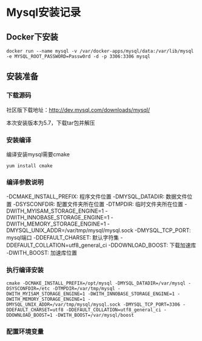 # Mysql安装记录

## Docker下安装

```
docker run --name mysql -v /var/docker-apps/mysql/data:/var/lib/mysql -e MYSQL_ROOT_PASSWORD=Passw0rd -d -p 3306:3306 mysql

```

## 安装准备

### 下载源码

社区版下载地址：http://dev.mysql.com/downloads/mysql/

本次安装版本为5.7，下载tar包并解压

### 安装编译

编译安装mysql需要cmake

```
yum install cmake
```

### 编译参数说明

-DCMAKE_INSTALL_PREFIX: 程序文件位置
-DMYSQL_DATADIR: 数据文件位置
-DSYSCONFDIR: 配置文件夹所在位置
-DTMPDIR: 临时文件夹所在位置
-DWITH_MYISAM_STORAGE_ENGINE=1 
-DWITH_INNOBASE_STORAGE_ENGINE=1 
-DWITH_MEMORY_STORAGE_ENGINE=1 
-DMYSQL_UNIX_ADDR=/var/tmp/mysql/mysql.sock 
-DMYSQL_TCP_PORT: mysql端口 
-DDEFAULT_CHARSET: 默认字符集
-DDEFAULT_COLLATION=utf8_general_ci
-DDOWNLOAD_BOOST: 下载加速库
-DWITH_BOOST: 加速库位置





### 执行编译安装

```
cmake -DCMAKE_INSTALL_PREFIX=/opt/mysql -DMYSQL_DATADIR=/var/mysql -DSYSCONFDIR=/etc -DTMPDIR=/var/tmp/mysql -DWITH_MYISAM_STORAGE_ENGINE=1 -DWITH_INNOBASE_STORAGE_ENGINE=1 -DWITH_MEMORY_STORAGE_ENGINE=1 -DMYSQL_UNIX_ADDR=/var/tmp/mysql/mysql.sock -DMYSQL_TCP_PORT=3306 -DDEFAULT_CHARSET=utf8 -DDEFAULT_COLLATION=utf8_general_ci -DDOWNLOAD_BOOST=1 -DWITH_BOOST=/var/mysql/boost
```

### 配置环境变量







